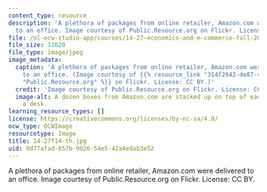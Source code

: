 ```yaml
---
content_type: resource
description: 'A plethora of packages from online retailer, Amazon.com were delivered
  to an office. Image courtesy of Public.Resource.org on Flickr. License: CC BY.'
file: /ol-ocw-studio-app/courses/14-27-economics-and-e-commerce-fall-2014/8d77afad657b902654e542a4edab3e52_14-27f14-th.jpg
file_size: 11620
file_type: image/jpeg
image_metadata:
  caption: 'A plethora of packages from online retailer, Amazon.com were delivered
    to an office. (Image courtesy of {{% resource_link "314f2642-de87-49be-a2ac-b4ad5049d6f3"
    "Public.Resource.org" %}} on Flickr. License: CC BY.)'
  credit: 'Image courtesy of Public.Resource.org on Flickr. License: CC BY.'
  image-alt: A dozen boxes from Amazon.com are stacked up on top of each other on
    a desk.
learning_resource_types: []
license: https://creativecommons.org/licenses/by-nc-sa/4.0/
ocw_type: OCWImage
resourcetype: Image
title: 14-27f14-th.jpg
uid: 8d77afad-657b-9026-54e5-42a4edab3e52
---
```

A plethora of packages from online retailer, Amazon.com were delivered to an office. Image courtesy of Public.Resource.org on Flickr. License: CC BY.